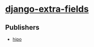 # [django-extra-fields](https://pypi.org/project/django-extra-fields)



## Publishers
- [hipo](https://pypi.org/user/hipo)

